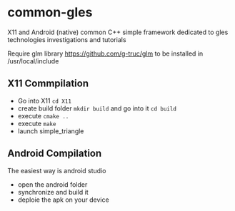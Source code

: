 common-gles
===============
X11 and Android (native)  common C++ simple  framework  dedicated to gles technologies investigations and tutorials

Require glm library https://github.com/g-truc/glm to be installed in /usr/local/include 

X11 Commpilation
----------------
* Go into X11 ``cd X11``
* create build folder ``mkdir build`` and go into it ``cd build``
* execute ``cmake ..``  
* execute ``make``
* launch simple_triangle

Android Compilation
----------------
The easiest way is android studio 
* open the android folder
* synchronize and build it
* deploie the apk on your device

